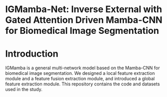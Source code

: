 # IGMamba-Net: Inverse External with Gated Attention Driven Mamba-CNN for Biomedical Image Segmentation
# Introduction
IGMamba is a general multi-network model based on the Mamba-CNN for biomedical image segmentation. We designed a local feature extraction module and a feature fusion extraction module, and introduced a global feature extraction module. This repository contains the code and datasets used in the study.
